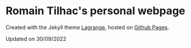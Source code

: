 # Romain Tilhac's personal webpage

Created with the Jekyll theme [Lagrange](https://lenpaul.github.io/Lagrange/), hosted on [Github Pages](https://pages.github.com/).

Updated on 30/09/2022
